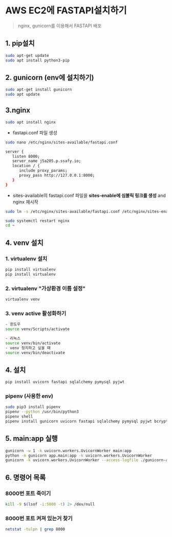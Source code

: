 # AWS EC2에 FASTAPI설치하기

> nginx, gunicorn를 이용해서 FASTAPI 배포

## 1. pip설치

```bash
sudo apt-get update
sudo apt install python3-pip
```

## 2. gunicorn (env에 설치하기)

```bash
sudo apt-get install gunicorn
sudo apt update
```

## 3.nginx

```bash
sudo apt install nginx
```

- fastapi.conf 파일 생성

```bash
sudo nano /etc/nginx/sites-available/fastapi.conf

server {
   listen 8000;
   server_name j5a205.p.ssafy.io;
   location / {
      include proxy_params;
      proxy_pass http://127.0.0.1:8000;
   }
}
```

- sites-available의 fastapi.conf 파일을 **sites-enable에 심볼릭 링크를 생성** and nginx 재시작

```bash
sudo ln -s /etc/nginx/sites-available/fastapi.conf /etc/nginx/sites-enabled/fastapi.conf

sudo systemctl restart nginx
cd ~
```

## 4. venv 설치

### 1. virtualenv 설치

```bash
pip install virtualenv
pip install virtualenv
```

### 2. virtualenv "가상환경 이름 설정"

```bash
virtualenv venv
```

### 3. venv active 활성화하기

```bash
- 윈도우
source venv/Scripts/activate

- 리눅스
source venv/bin/activate
- venv 정지하고 싶을 때
source venv/bin/deactivate
```

## 4. 설치

```bash
pip install uvicorn fastapi sqlalchemy pymysql pyjwt
```

### pipenv (**사용한 env**)

```bash
sudo pip3 install pipenv
pipenv --python /usr/bin/python3
pipenv shell
pipenv install gunicorn uvicorn fastapi sqlalchemy pymysql pyjwt bcrypt
```

## 5. main:app 실행

```bash
gunicorn -w 1 -k uvicorn.workers.UvicornWorker main:app
python -m gunicorn app.main:app -k uvicorn.workers.UvicornWorker
gunicorn -k uvicorn.workers.UvicornWorker --access-logfile ./gunicorn-access.log main:app
```

## 6. 명령어 목록

### 8000번 포트 죽이기

```bash
kill -9 $(lsof -i:5000 -t) 2> /dev/null
```

### 8000번 포트 켜져 있는거 찾기

```bash
netstat -tulpn | grep 8000
```
